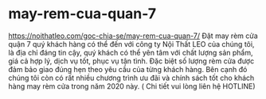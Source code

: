 # may-rem-cua-quan-7
https://noithatleo.com/goc-chia-se/may-rem-cua-quan-7/     Đặt may rèm cửa quận 7 quý khách hàng có thể đến với công ty Nội Thất LEO của chúng tôi, là địa chỉ đáng tin cậy, quý khách có thể yên tâm với chất lượng sản phẩm, giá cả hợp lý, dịch vụ tốt, phục vụ tận tình. Đặc biệt số lượng rèm cửa được đảm bảo giao đúng hẹn theo yêu cầu của từng khách hàng. Bên cạnh đó chúng tôi còn có rất nhiều chương trình ưu đãi và chính sách tốt cho khách hàng may rèm cửa trong năm 2020 này. ( Chi tiết vui lòng liên hệ HOTLINE)
